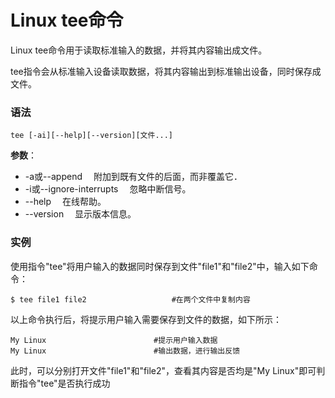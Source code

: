# Linux tee命令

Linux tee命令用于读取标准输入的数据，并将其内容输出成文件。

tee指令会从标准输入设备读取数据，将其内容输出到标准输出设备，同时保存成文件。

### 语法

```
tee [-ai][--help][--version][文件...]
```

**参数**：

- -a或--append 　附加到既有文件的后面，而非覆盖它．
- -i或--ignore-interrupts 　忽略中断信号。
- --help 　在线帮助。
- --version 　显示版本信息。

### 实例

使用指令"tee"将用户输入的数据同时保存到文件"file1"和"file2"中，输入如下命令：

```
$ tee file1 file2                   #在两个文件中复制内容 
```

以上命令执行后，将提示用户输入需要保存到文件的数据，如下所示：

```
My Linux                        #提示用户输入数据  
My Linux                        #输出数据，进行输出反馈  
```

此时，可以分别打开文件"file1"和"file2"，查看其内容是否均是"My Linux"即可判断指令"tee"是否执行成功



